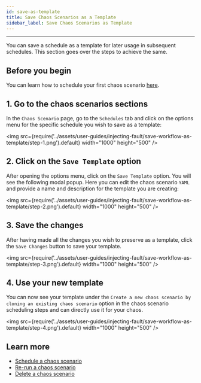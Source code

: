 ```yaml
---
id: save-as-template
title: Save Chaos Scenarios as a Template
sidebar_label: Save Chaos Scenarios as Template
---
```


---

You can save a schedule as a template for later usage in subsequent schedules. This section goes over the steps to achieve the same.

## Before you begin

You can learn how to schedule your first chaos scenario [here](schedule-experiment.md).

## 1. Go to the chaos scenarios sections

In the `Chaos Scenario` page, go to the `Schedules` tab and click on the options menu for the specific schedule you wish to save as a template:

<img src={require('../assets/user-guides/injecting-fault/save-workflow-as-template/step-1.png').default} width="1000" height="500" />

## 2. Click on the `Save Template` option

After opening the options menu, click on the `Save Template` option. You will see the following modal popup. Here you can edit the chaos scenario `YAML` and provide a name and description for the template you are creating:

<img src={require('../assets/user-guides/injecting-fault/save-workflow-as-template/step-2.png').default} width="1000" height="500" />

## 3. Save the changes

After having made all the changes you wish to preserve as a template, click the `Save Changes` button to save your template.

<img src={require('../assets/user-guides/injecting-fault/save-workflow-as-template/step-3.png').default} width="1000" height="500" />

## 4. Use your new template

You can now see your template under the `Create a new chaos scenario by cloning an existing chaos scenario` option in the chaos scenario scheduling steps and can directly use it for your chaos.

<img src={require('../assets/user-guides/injecting-fault/save-workflow-as-template/step-4.png').default} width="1000" height="500" />

## Learn more

- [Schedule a chaos scenario](schedule-experiment.md)
- [Re-run a chaos scenario](re-run-experiment.md)
- [Delete a chaos scenario](delete-experiment.md)
